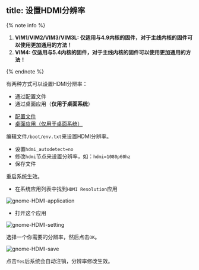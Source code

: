 title: 设置HDMI分辨率
---

{% note info %}

1. **VIM1/VIM2/VIM3/VIM3L: 仅适用与4.9内核的固件，对于主线内核的固件可以使用更加通用的方法！**
2. **VIM4: 仅适用与5.4内核的固件，对于主线内核的固件可以使用更加通用的方法！**

{% endnote %}

有两种方式可以设置HDMI分辨率：

* 通过配置文件
* 通过桌面应用（**仅用于桌面系统**）

<ul class="nav nav-tabs" id="myTab" role="tablist">
  <li class="nav-item" role="presentation">
    <a class="nav-link active" id="file-tab" data-toggle="tab" href="#file" role="tab" aria-controls="file" aria-selected="true">配置文件</a>
  </li>
  <li class="nav-item" role="presentation">
    <a class="nav-link" id="app-tab" data-toggle="tab" href="#app" role="tab" aria-controls="app" aria-selected="false">桌面应用（仅用于桌面系统）</a>
  </li>
</ul>
<div class="tab-content" id="myTabContent">
<div class="tab-pane fade show active" id="file" role="tabpanel" aria-labelledby="file-tab">


编辑文件`/boot/env.txt`来设置HDMI分辨率。

* 设置`hdmi_autodetect=no`
* 修改`hdmi`节点来设置分辨率，如：`hdmi=1080p60hz`
* 保存文件

重启系统生效。

</div>
<div class="tab-pane fade show" id="app" role="tabpanel" aria-labelledby="app-tab">

* 在系统应用列表中找到`HDMI Resolution`应用

![gnome-HDMI-application](/linux/images/vim1/gnome-HDMI-application.png)

* 打开这个应用

![gnome-HDMI-setting](/linux/images/vim1/gnome-HDMI-setting.png)

选择一个你需要的分辨率，然后点击`OK`。

![gnome-HDMI-save](/linux/images/vim1/gnome-HDMI-save.png)

点击`Yes`后系统会自动注销，分辨率修改生效。

</div>
</div>
